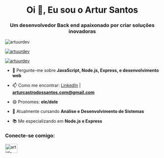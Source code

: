 <h1 align="center">Oi 👋, Eu sou o Artur Santos</h1>
<h3 align="center">Um desenvolvedor Back end apaixonado por criar soluções inovadoras</h3>

<p align="left"> <img src="https://komarev.com/ghpvc/?username=artuurdev&label=Profile%20views&color=0e75b6&style=flat" alt="artuurdev" /> </p>

<p align="left"> <a href="https://github.com/ryo-ma/github-profile-trophy"><img src="https://github-profile-trophy.vercel.app/?username=artuurdev" alt="artuurdev" /></a> </p>

<p align="left"> <a href="https://github.com/ryo-ma/github-profile-trophy"><img src="https://img.shields.io/github/followers/artuurdev?label=Followers&style=social" alt="artuurdev" /></a> </p>


- 💬 Pergunte-me sobre **JavaScript, Node.js, Express, e desenvolvimento web**

- 📫 Como me encontrar: [LinkedIn](https://www.linkedin.com/in/artur-santos-6035862a0) | **arturcastrodossantos.com@gmail.com**

- 😄 Pronomes: **ele/dele**

- 📘 Atualmente cursando **Análise e Desenvolvimento de Sistemas**

- 📚 Me especializando em **Node.js e Express**

<h3 align="left">Conecte-se comigo:</h3>
<p align="left">
<a href="https://linkedin.com/in/artur-santos-6035862a0" target="blank"><img align="center" src="https://cdn.jsdelivr.net/npm/simple-icons@3.0.1/icons/linkedin.svg" alt="artur-santos-6035862a0" height="30" width="40" /></a>
<a href="https://github.com/artuurdev"
